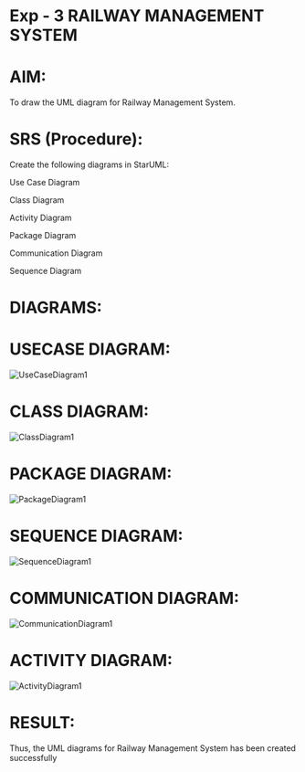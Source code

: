 # Exp - 3 RAILWAY MANAGEMENT SYSTEM

# AIM:
To draw the UML diagram for Railway Management System.

# SRS (Procedure):
Create the following diagrams in StarUML:

Use Case Diagram

Class Diagram

Activity Diagram

Package Diagram

Communication Diagram

Sequence Diagram

# DIAGRAMS:

# USECASE DIAGRAM:
![UseCaseDiagram1](https://github.com/user-attachments/assets/5adb25de-b9cd-413f-b5a0-856fbc9a2311)

# CLASS DIAGRAM:
![ClassDiagram1](https://github.com/user-attachments/assets/ed30a8a3-4e2c-472f-8723-4111cd343ff4)

# PACKAGE DIAGRAM:
![PackageDiagram1](https://github.com/user-attachments/assets/517b7197-b205-43b8-97b1-24250769d34a)

# SEQUENCE DIAGRAM:
![SequenceDiagram1](https://github.com/user-attachments/assets/9355e8e5-b2db-4439-889a-7df9e46ae9ad)

# COMMUNICATION DIAGRAM:
![CommunicationDiagram1](https://github.com/user-attachments/assets/1ac459da-9ae1-4053-a414-8c3aad1d11c0)

# ACTIVITY DIAGRAM:
![ActivityDiagram1](https://github.com/user-attachments/assets/8515b4d6-b1bd-46fc-9d2f-75fb4e2bbb1d)

# RESULT:
Thus, the UML diagrams for Railway Management System has been created successfully
